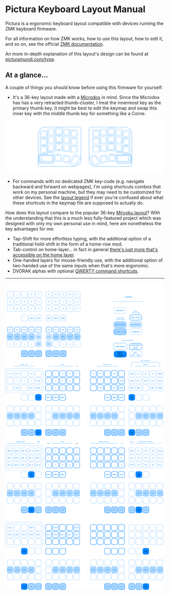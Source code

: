 # Pictura Keyboard Layout Manual

Pictura is a ergonomic keyboard layout compatible with devices running the ZMK keyboard firmware.

For all information on how ZMK works, how to use this layout, how to edit it, and so on, see the official [ZMK documentation](https://zmk.dev/docs).

An more in-depth explanation of this layout's design can be found at [picturamundi.com/type](https://picturamundi.com/type.html).


## At a glance…

A couple of things you should know before using this firmware for yourself:

- It's a 36-key layout made with a [Microdox](https://boardsource.xyz/store/5f2e7e4a2902de7151494f92) in mind. Since the Microdox has has a very retracted thumb-cluster, I treat the innermost key as the primary thumb key. It might be best to edit the keymap and swap this inner key with the middle thumb key for something like a Corne.

![microdox](images/microdox-bud.svg)

- For commands with no dedicated ZMK key-code (e.g. navigate backward and forward on webpages), I'm using shortcuts combos that work on my personal machine, but they may need to be customized for other devices. See the [layout legend](https://picturamundi.com/type.html) if ever you're confused about what these shortcuts in the keymap file are supposed to actually do.

How does this layout compare to the popular 36-key [Miryoku layout](https://github.com/manna-harbour/miryoku/tree/master/docs/reference)? With the understanding that this is a much less fully-featured project which was designed with only my own personal use in mind, here are nonetheless the key advantages for me: 
  - Tap-Shift for more effortless typing, with the additional option of a traditional hold-shift in the form of a home-row mod.
  - Tab-control on home-layer… in fact in general [there's just more that's accessible on the home layer](https://picturamundi.com/type.html#home-layer-hold).
  - One-handed layers for mouse-friendly use, with the additional option of two-handed use of the same inputs when that's more ergonomic.
  - DVORAK alphas with optional [QWERTY command shortcuts](https://picturamundi.com/type.html#qwerty-command).

---

![](images/0.svg)
![](images/1-2.svg)
![](images/3-4.svg)![](images/5-6.svg)

<!--

## Legend

Anything marked as `HOLD` only outputs the specified keypress when the key is held down for a longer amount of time than a regular tap, generally a minimum 120 milliseconds.

### All layers

- `HOLD` home-row: mods
- `HOLD` thumb-cluster: layers

### Layer 0 (Home)

- **alpha block**:         DVORAK
- `HOLD` **alpha top row**:     tab-control
- `HOLD` **alpha bottom row**:  frequent symbol

```
,-----.-----.-----.-----.-----.   TAP    ,-----.-----.-----.-----.-----.
|  '  |  ,  |  .  |  P  |  Y  |          |  F  |  G  |  C  |  R  |  L  |
|-----+-----+-----+-----+-----|          |-----+-----+-----+-----+-----|
|  A  |  O  |  E  |  U  |  I  |          |  D  |  H  |  T  |  N  |  S  |
|-----+-----+-----+-----+-----|          |-----+-----+-----+-----+-----|
|  ;  |  Q  |  J  |  K  |  X  |          |  B  |  M  |  W  |  V  |  Z  |
`-----'-----'-----'-----'-----'          `-----'-----'-----'-----'-----'
      ,-------.-------.-------.          ,-------.-------.-------.      
      |  BRT  |  BSP  |  SFT  |          |  SPC  |  TAB  |  VOL  |      
      `-------'-------'-------'          `-------'-------'-------'      

,-----.-----.-----.-----.-----.   HOLD   ,-----.-----.-----.-----.-----.
|  T1 |  T2 |  T3 |  T4 |  T5 |          |  T6 |  T7 |  T8 |  T9 |  T0 |
|-----+-----+-----+-----+-----|          |-----+-----+-----+-----+-----|
| SFT | CTL | ALT | GUI | APS |          | MSN | GUI | ALT | CTL | SFT |
|-----+-----+-----+-----+-----|          |-----+-----+-----+-----+-----|
|  !  |  ?  |  (  |  )  | ESC |          | CPL |  -  |  [  |  {  |  /  |
`-----'-----'-----'-----'-----'          `-----'-----'-----'-----'-----'
      ,-------.-------.-------.          ,-------.-------.-------.      
      |  MO5  |  MO3  |  MO1  |          |  MO2  |  MO4  |  MO5  |      
      `-------'-------'-------'          `-------'-------'-------'      
```

- Home-row mods imitate the order of mods on a macbook.
  - GUI: Command in macOS, windows key in Windows
  - ALT: Option in macOS
- `T1`, `T2` etc. : Select tab 1, select tab 2, etc. `Cmd-1`, `Cmd-2` etc. in macOS.
  - T9 selects the last tab in many browsers and some other applications.
  - T0 sets the zoom to 100% in some applications (Preview.app, for example).
- For hold inputs, the innermost keys of the bottom two rows comprise a separate section of their own. I think of it as a my home-layer navigation cluster:
  - APS: Uses the MacOS App Switcher to switch to the previous application. You can achieve the same thing with `Cmd-Tab`; this option is mouse friendly since it only requires the left hand, but is only practical for switching to the most recent app on the app switcher.
  - MSN: Mission control on MacOS (`Opt-Up`)
  - CPL: Caps Lock
- `MO1` etc. : Activate layer 1 when pressed down


### Layer 1

- **Left**:  navigation cluster (one-handed)
- **Right**: number pad

```
,-----.-----.-----.-----.-----.   TAP    ,-----.-----.-----.-----.-----.
|     | <<< |  ^  | >>> |     |          |  ,  |  7  |  8  |  9  |  0  |
|-----+-----+-----+-----+-----|          |-----+-----+-----+-----+-----|
| CLP |  <  |  v  |  >  |     |          |  .  |  4  |  5  |  6  | RET |
|-----+-----+-----+-----+-----|          |-----+-----+-----+-----+-----|
|     | <== |     | ==> |     |          |  *  |  1  |  2  |  3  |     |
`-----'-----'-----'-----'-----'          `-----'-----'-----'-----'-----'
      ,-------.-------.-------.          ,-------.-------.-------.      
      |       |       |  XXX  |          |  SPL  |   0   |       |      
      `-------'-------'-------'          `-------'-------'-------'      

,-----.-----.-----.-----.-----.   HOLD   ,-----.-----.-----.-----.-----.
|     |     |     |     |     |          |     |     |     |     |     |
|-----+-----+-----+-----+-----|          |-----+-----+-----+-----+-----|
| SFT | CTL | ALT | GUI |     |          |     | GUI | ALT | CTL | SFT |
|-----+-----+-----+-----+-----|          |-----+-----+-----+-----+-----|
|     |     |     |     |     |          |     |     |     |     |     |
`-----'-----'-----'-----'-----'          `-----'-----'-----'-----'-----'
      ,-------.-------.-------.          ,-------.-------.-------.      
      |       |       |  XXX  |          |       |       |       |      
      `-------'-------'-------'          `-------'-------'-------'      
```

- `<` `>` `^` `v` : left, right, up, down
- `<<<` `>>>`: swipe left and right between fullscreen apps in macOS, `Opt-left` and `Opt-right`
- `CLP`: Clipboard history — this is a shortcut configured in a third party app, `Cmd-Opt-Ctrl-V`
    `<==`: Back, `Cmd-leftBracket`
- `==>`: Forward, `Cmd-rightBracket`
- `SPL`: Spotlight search, `Cmd-Space` — the goal here is to reproduce similar thumb movements to what one would make hitting `Cmd-Space` on a mac

### Layer 2

- **Left**:  navigation cluster (two-handed use)
- **Right**: media

```
,-----.-----.-----.-----.-----.   TAP    ,-----.-----.-----.-----.-----.
|     | <<< |  ^  | >>> |     |          |  << |  ⏵︎  |  >> | ⏐<< | >>| |
|-----+-----+-----+-----+-----|          |-----+-----+-----+-----+-----|
| CLP |  <  |  v  |  >  |     |          | MUT | VL- | VL+ | BR- | BR+ |
|-----+-----+-----+-----+-----|          |-----+-----+-----+-----+-----|
|     | <== |     | ==> |     |          |     |     |     |     |     |
`-----'-----'-----'-----'-----'          `-----'-----'-----'-----'-----'
      ,-------.-------.-------.          ,-------.-------.-------.      
      |       |       |       |          |  XXX  |       |       |      
      `-------'-------'-------'          `-------'-------'-------'      

,-----.-----.-----.-----.-----.   HOLD   ,-----.-----.-----.-----.-----.
|     |     |     |     |     |          |     |     |     |     |     |
|-----+-----+-----+-----+-----|          |-----+-----+-----+-----+-----|
| SFT | CTL | ALT | GUI |     |          |     | GUI | ALT | CTL | SFT |
|-----+-----+-----+-----+-----|          |-----+-----+-----+-----+-----|
|     |     |     |     |     |          |     |     |     |     |     |
`-----'-----'-----'-----'-----'          `-----'-----'-----'-----'-----'
      ,-------.-------.-------.          ,-------.-------.-------.      
      |       |       |       |          |  XXX  |       |       |      
      `-------'-------'-------'          `-------'-------'-------'      
```

- `MUT`: Mute
- `VL`: Volume
- `BR`: Brightness


### Layer 3

- **Left**:  QWERTY-commands (one-handed)
- **Right**: symbols 1

```
,-----.-----.-----.-----.-----.   TAP    ,-----.-----.-----.-----.-----.
| C-Q | C-W | C-E | C-R | C-O |          |  (  |  &  |  *  |  `  |  )  |
|-----+-----+-----+-----+-----|          |-----+-----+-----+-----+-----|
| C-A | C-S | C-D | C-F | C-N |          |  {  |  $  |  %  |  ^  |  }  |
|-----+-----+-----+-----+-----|          |-----+-----+-----+-----+-----|
| C-Z | C-X | C-C | C-V | C-M |          |  [  |  !  |  @  |  #  |  ]  |
`-----'-----'-----'-----'-----'          `-----'-----'-----'-----'-----'
      ,-------.-------.-------.          ,-------.-------.-------.      
      |       |  XXX  |       |          |       |       |       |      
      `-------'-------'-------'          `-------'-------'-------'      

,-----.-----.-----.-----.-----.   HOLD   ,-----.-----.-----.-----.-----.
|     |     |     |     |     |          |     |     |     |     |     |
|-----+-----+-----+-----+-----|          |-----+-----+-----+-----+-----|
| SFT | CTL | ALT | GUI |     |          |     | GUI | ALT | CTL | SFT |
|-----+-----+-----+-----+-----|          |-----+-----+-----+-----+-----|
|     |     |     |     |     |          |     |     |     |     |     |
`-----'-----'-----'-----'-----'          `-----'-----'-----'-----'-----'
      ,-------.-------.-------.          ,-------.-------.-------.      
      |       |  XXX  |       |          |       |       |       |      
      `-------'-------'-------'          `-------'-------'-------'      
```

- `C-Q`, `C-W`, etc. : Cmd-Q, Cmd-W etc. All but the innermost column are QWERTY commands. The inner column doesn't correspond to QWERTY, but instead pulls frequently used commands which, in QWERTY, are under to right hand (O, N, and M).


### Layer 4

- **Left**: symbols 2
- **Right**: function keys

```
,-----.-----.-----.-----.-----.   TAP    ,-----.-----.-----.-----.-----.
|  <  |  |  |  \  |  /  |  >  |          |     | F7  | F8  | F9  | F10 |
|-----+-----+-----+-----+-----|          |-----+-----+-----+-----+-----|
|  “  |  ”  |  «  |  »  |  €  |          |     | F4  | F5  | F6  | F11 |
|-----+-----+-----+-----+-----|          |-----+-----+-----+-----+-----|
| em– | en— |  -  |  +  |  =  |          |     | F1  | F2  | F3  | F12 |
`-----'-----'-----'-----'-----'          `-----'-----'-----'-----'-----'
      ,-------.-------.-------.          ,-------.-------.-------.
      |       |       |       |          |       |  XXX  |       |
      `-------'-------'-------'          `-------'-------'-------'

,-----.-----.-----.-----.-----.   HOLD   ,-----.-----.-----.-----.-----.
|     |     |     |     |     |          |     |     |     |     |     |
|-----+-----+-----+-----+-----|          |-----+-----+-----+-----+-----|
|     |     |     |     |     |          |     | GUI | ALT | CTL | SFT |
|-----+-----+-----+-----+-----|          |-----+-----+-----+-----+-----|
|     |     |     |     |     |          |     |     |     |     |     |
`-----'-----'-----'-----'-----'          `-----'-----'-----'-----'-----'
      ,-------.-------.-------.          ,-------.-------.-------.      
      |       |       |       |          |       |  XXX  |       |      
      `-------'-------'-------'          `-------'-------'-------'      
```

- `€`: in macOS `Opt-Sft-2`
- `en–`: en-dash `Opt-Dash`
- `em-`: em-dash `Opt-Sft-Dash`

### Layer 5

Controller commands

```
,-----.-----.-----.-----.-----.   TAP    ,-----.-----.-----.-----.-----.
|     |     | FLS | RST |     |          |     | RST | FLS |     |     |
|-----+-----+-----+-----+-----|          |-----+-----+-----+-----+-----|
| BTC | BT2 | BT1 | BT0 |     |          |     | BT0 | BT1 | BT2 | BTC |
|-----+-----+-----+-----+-----|          |-----+-----+-----+-----+-----|
|     |     |     |     |     |          |     |     |     |     |     |
`-----'-----'-----'-----'-----'          `-----'-----'-----'-----'-----'
      ,-------.-------.-------.          ,-------.-------.-------.      
      |  XXX  |       |       |          |       |       |  XXX  |      
      `-------'-------'-------'          `-------'-------'-------'      

,-----.-----.-----.-----.-----.   HOLD   ,-----.-----.-----.-----.-----.
|     |     |     |     |     |          |     |     |     |     |     |
|-----+-----+-----+-----+-----|          |-----+-----+-----+-----+-----|
|     |     |     |     |     |          |     |     |     |     |     |
|-----+-----+-----+-----+-----|          |-----+-----+-----+-----+-----|
|     |     |     |     |     |          |     |     |     |     |     |
`-----'-----'-----'-----'-----'          `-----'-----'-----'-----'-----'
      ,-------.-------.-------.          ,-------.-------.-------.      
      |  XXX  |       |       |          |       |       |  XXX  |      
      `-------'-------'-------'          `-------'-------'-------'     
```

  - Firmware
    - `FLS` Flash (bootloader mode)
    - `RST` Reset 
  - Bluetooth
    - `BT0` etc. Select profile 
    - `BTC` Clear profile

-->